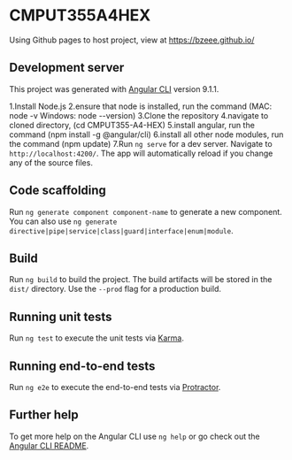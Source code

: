 # CMPUT355A4HEX

Using Github pages to  host project, view at
https://bzeee.github.io/


## Development server

This project was generated with [Angular CLI](https://github.com/angular/angular-cli) version 9.1.1.

1.Install Node.js
2.ensure that node is installed, run the command (MAC: node -v    Windows: node --version)
3.Clone the repository
4.navigate to cloned directory, (cd CMPUT355-A4-HEX)
5.install angular, run the command (npm install -g @angular/cli)
6.install all other node modules, run the command (npm update)
7.Run `ng serve` for a dev server. Navigate to `http://localhost:4200/`. The app will automatically reload if you change any of the source files.

## Code scaffolding

Run `ng generate component component-name` to generate a new component. You can also use `ng generate directive|pipe|service|class|guard|interface|enum|module`.

## Build

Run `ng build` to build the project. The build artifacts will be stored in the `dist/` directory. Use the `--prod` flag for a production build.

## Running unit tests

Run `ng test` to execute the unit tests via [Karma](https://karma-runner.github.io).

## Running end-to-end tests

Run `ng e2e` to execute the end-to-end tests via [Protractor](http://www.protractortest.org/).

## Further help

To get more help on the Angular CLI use `ng help` or go check out the [Angular CLI README](https://github.com/angular/angular-cli/blob/master/README.md).

